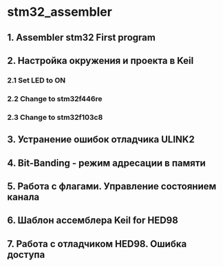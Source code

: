 # stm32_assembler
## 1. Assembler stm32 First program
## 2. Настройка окружения и проекта в Keil 
### 2.1 Set LED to ON
### 2.2 Change to stm32f446re
### 2.3 Change to stm32f103c8
## 3. Устранение ошибок отладчика ULINK2
## 4. Bit-Banding - режим адресации в памяти
## 5. Работа с флагами. Управление состоянием канала
## 6. Шаблон ассемблера Keil for HED98
## 7. Работа с отладчиком HED98. Ошибка доступа
